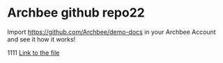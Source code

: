 # Archbee github repo22

Import <https://github.com/Archbee/demo-docs> in your Archbee Account and see it how it works!

1111
[Link to the file](./petstore-2.0.yaml)
